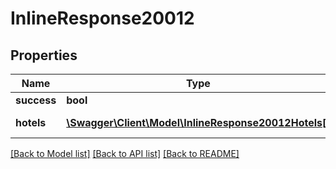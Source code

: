 # InlineResponse20012

## Properties
Name | Type | Description | Notes
------------ | ------------- | ------------- | -------------
**success** | **bool** | Успешно | [optional] 
**hotels** | [**\Swagger\Client\Model\InlineResponse20012Hotels[]**](InlineResponse20012Hotels.md) | фотографии отеля | [optional] 

[[Back to Model list]](../../README.md#documentation-for-models) [[Back to API list]](../../README.md#documentation-for-api-endpoints) [[Back to README]](../../README.md)

